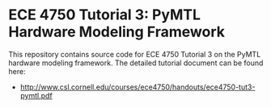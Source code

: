 
ECE 4750 Tutorial 3: PyMTL Hardware Modeling Framework
==========================================================================

This repository contains source code for ECE 4750 Tutorial 3 on the PyMTL
hardware modeling framework. The detailed tutorial document can be found
here:

 * http://www.csl.cornell.edu/courses/ece4750/handouts/ece4750-tut3-pymtl.pdf

